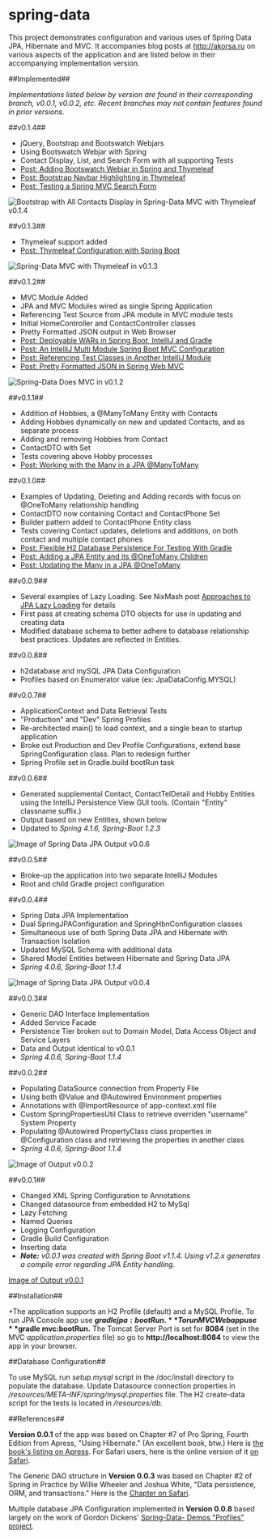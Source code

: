 spring-data
==========================

This project demonstrates configuration and various uses of Spring Data JPA, Hibernate and MVC. It accompanies blog posts at
http://akorsa.ru on various aspects of the application and are listed below in their accompanying implementation version.

##Implemented##

*Implementations listed below by version are found in their corresponding branch, v0.0.1, v0.0.2, etc. Recent branches may not
contain features found in prior versions.*

##v0.1.4##

- jQuery, Bootstrap and Bootswatch Webjars
- Using Bootswatch Webjar with Spring
- Contact Display, List, and Search Form with all supporting Tests
- [Post: Adding Bootswatch Webjar in Spring and Thymeleaf](http://nixmash.com/java/adding-bootswatch-webjar-in-spring-and-thymeleaf/)
- [Post: Bootstrap Navbar Highlighting in Thymeleaf](http://nixmash.com/java/bootstrap-navbar-highlighting-in-thymeleaf/)
- [Post: Testing a Spring MVC Search Form](http://nixmash.com/java/testing-a-spring-mvc-search-form/)

![Bootstrap with All Contacts Display in Spring-Data MVC with Thymeleaf v0.1.4](http://nixmash.com/x/pics/github/spring-data-0.1.4.png)

##v0.1.3##

- Thymeleaf support added
- [Post: Thymeleaf Configuration with Spring Boot](http://nixmash.com/java/thymeleaf-configuration-with-spring-boot/)

![Spring-Data MVC with Thymeleaf in v0.1.3](http://nixmash.com/x/pics/github/spring-data-0.1.3.png)

##v0.1.2##

- MVC Module Added
- JPA and MVC Modules wired as single Spring Application
- Referencing Test Source from JPA module in MVC module tests
- Initial HomeController and ContactController classes
- Pretty Formatted JSON output in Web Browser
- [Post: Deployable WARs in Spring Boot, IntelliJ and Gradle](http://nixmash.com/java/deployable-wars-in-spring-boot-intellij-and-gradle/)
- [Post: An IntelliJ Multi Module Spring Boot MVC Configuration](http://nixmash.com/java/an-intellij-multi-module-spring-boot-mvc-configuration/)
- [Post: Referencing Test Classes in Another IntelliJ Module](http://nixmash.com/java/referencing-test-classes-in-another-intellij-module/)
- [Post: Pretty Formatted JSON in Spring Web MVC](http://nixmash.com/java/pretty-formatted-json-in-spring-web-mvc/)

![Spring-Data Does MVC in v0.1.2](http://nixmash.com/x/pics/github/spring-data-0.1.2.png)

##v0.1.1##

- Addition of Hobbies, a @ManyToMany Entity with Contacts
- Adding Hobbies dynamically on new and updated Contacts, and as separate process
- Adding and removing Hobbies from Contact
- ContactDTO with Set<HobbyDTO>
- Tests covering above Hobby processes
- [Post: Working with the Many in a JPA @ManyToMany](http://nixmash.com/java/working-with-the-many-in-a-jpa-manytomany/)


##v0.1.0##

- Examples of Updating, Deleting and Adding records with focus on @OneToMany relationship handling
- ContactDTO now containing Contact and ContactPhone Set
- Builder pattern added to ContactPhone Entity class
- Tests covering Contact updates, deletions and additions, on both contact and multiple contact phones
- [Post: Flexible H2 Database Persistence For Testing With Gradle](http://nixmash.com/java/flexible-h2-database-persistence-for-testing-with-gradle/)
- [Post: Adding a JPA Entity and its @OneToMany Children](http://nixmash.com/java/adding-a-jpa-entity-and-its-onetomany-children/)
- [Post: Updating the Many in a JPA @OneToMany](http://nixmash.com/java/updating-the-many-in-a-jpa-onetomany/)

##v0.0.9##

- Several examples of Lazy Loading. See NixMash post [Approaches to JPA Lazy Loading](http://nixmash.com/java/approaches-to-jpa-lazy-loading/) for details
- First pass at creating schema DTO objects for use in updating and creating data
- Modified database schema to better adhere to database relationship best practices. Updates are reflected in Entities.

##v0.0.8##

- h2database and mySQL JPA Data Configuration
- Profiles based on Enumerator value (ex: JpaDataConfig.MYSQL)

##v0.0.7##

- ApplicationContext and Data Retrieval Tests
- "Production" and "Dev" Spring Profiles
- Re-architected main() to load context, and a single bean to startup application
- Broke out Production and Dev Profile Configurations, extend base SpringConfiguration class. Plan to redesign further
- Spring Profile set in Gradle.build bootRun task

##v0.0.6##

- Generated supplemental Contact, ContactTelDetail and Hobby Entities using the IntelliJ Persistence View GUI tools. (Contain "Entity" classname suffix.)
- Output based on new Entities, shown below
- Updated to _Spring 4.1.6, Spring-Boot 1.2.3_

![Image of Spring Data JPA Output v0.0.6](http://nixmash.com/x/pics/github/spring-data-0.0.6.png)


##v0.0.5##

- Broke-up the application into two separate IntelliJ Modules
- Root and child Gradle project configuration

##v0.0.4##

- Spring Data JPA Implementation
- Dual SpringJPAConfiguration and SpringHbnConfiguration classes
- Simultaneous use of both Spring Data JPA and Hibernate with Transaction Isolation
- Updated MySQL Schema with additional data
- Shared Model Entities between Hibernate and Spring Data JPA
- _Spring 4.0.6, Spring-Boot 1.1.4_

![Image of Spring Data JPA Output v0.0.4](http://nixmash.com/x/pics/github/spring-data-0.0.4.png)


##v0.0.3##

- Generic DAO Interface Implementation
- Added Service Facade
- Persistence Tier broken out to Domain Model, Data Access Object and Service Layers
- Data and Output identical to v0.0.1
- _Spring 4.0.6, Spring-Boot 1.1.4_

##v0.0.2##

- Populating DataSource connection from Property File
- Using both @Value and @Autowired Environment properties
- Annotations with @ImportResource of app-context.xml file
- Custom SpringPropertiesUtil Class to retrieve overriden "username" System Property
- Populating @Autowired PropertyClass class properties in @Configuration class and retrieving the properties in another class
- _Spring 4.0.6, Spring-Boot 1.1.4_

![Image of Output v0.0.2](http://nixmash.com/x/pics/github/spring-hibernate-properties.png)

##v0.0.1##

- Changed XML Spring Configuration to Annotations
- Changed datasource from embedded H2 to MySql
- Lazy Fetching
- Named Queries
- Logging Configuration
- Gradle Build Configuration
- Inserting data
- _**Note:** v0.0.1 was created with Spring Boot v1.1.4. Using v1.2.x generates a compile error regarding JPA Entity handling._

[Image of Output v0.0.1](http://nixmash.com/x/pics/github/spring-hibernate0411.png)

##Installation##

+The application supports an H2 Profile (default) and a MySQL Profile. To run JPA Console app use **$gradle jpa:bootRun.** To run
MVC Web app use **$gradle mvc:bootRun.** The Tomcat Server Port is set for **8084** (set in the MVC _application.properties_ file)
so go to **http://localhost:8084** to view the app in your browser.

##Database Configuration##

To use MySQL run _setup.mysql_ script in the /doc/install directory to populate the database. Update Datasource connection
properties in _/resources/META-INF/spring/mysql.properties_ file. The H2 create-data script for the tests is located in
_/resources/db._

##References##

 **Version 0.0.1** of the app was based on Chapter #7 of Pro Spring, Fourth Edition from Apress, "Using Hibernate."
 (An excellent book, btw.) Here is [the book's listing on Apress](http://goo.gl/q2w50H). For Safari users, here is the
 online version of it [on Safari](http://goo.gl/TD6nuO).

 The Generic DAO structure in **Version 0.0.3** was based on Chapter #2 of Spring in Practice by Willie Wheeler and
 Joshua White, "Data persistence, ORM, and transactions." Here is the [Chapter on Safari](http://goo.gl/Q9uoTl).

 Multiple database JPA Configuration implemented in **Version 0.0.8** based largely on the work of Gordon Dickens' [Spring-Data-
 Demos "Profiles" project](https://goo.gl/IuaWoR).